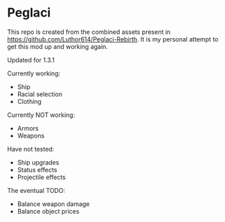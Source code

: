 # Peglaci
This repo is created from the combined assets present in <https://github.com/Luthor614/Peglaci-Rebirth>. It is my personal attempt to get this mod up and working again.

Updated for 1.3.1

Currently working:
 - Ship
 - Racial selection
 - Clothing

Currently NOT working:
 - Armors
 - Weapons

Have not tested:
 - Ship upgrades
 - Status effects
 - Projectile effects

The eventual TODO:
 - Balance weapon damage
 - Balance object prices
